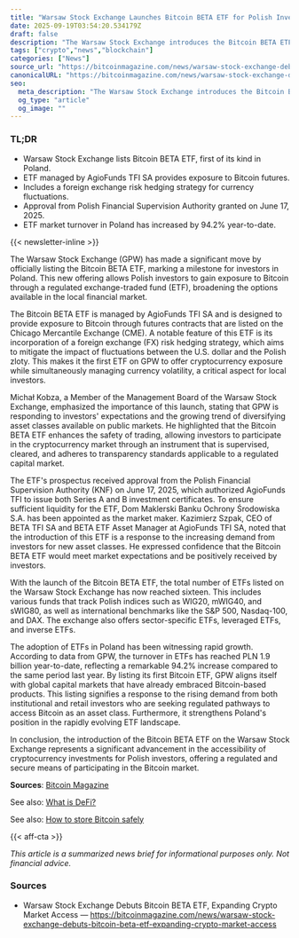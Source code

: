 ```yaml
---
title: "Warsaw Stock Exchange Launches Bitcoin BETA ETF for Polish Investors"
date: 2025-09-19T03:54:20.534179Z
draft: false
description: "The Warsaw Stock Exchange introduces the Bitcoin BETA ETF, expanding crypto access for investors in Poland through a regulated platform."
tags: ["crypto","news","blockchain"]
categories: ["News"]
source_url: "https://bitcoinmagazine.com/news/warsaw-stock-exchange-debuts-bitcoin-beta-etf-expanding-crypto-market-access"
canonicalURL: "https://bitcoinmagazine.com/news/warsaw-stock-exchange-debuts-bitcoin-beta-etf-expanding-crypto-market-access"
seo:
  meta_description: "The Warsaw Stock Exchange introduces the Bitcoin BETA ETF, expanding crypto access for investors in Poland through a regulated platform."
  og_type: "article"
  og_image: ""
---
```


### TL;DR
- Warsaw Stock Exchange lists Bitcoin BETA ETF, first of its kind in Poland.
- ETF managed by AgioFunds TFI SA provides exposure to Bitcoin futures.
- Includes a foreign exchange risk hedging strategy for currency fluctuations.
- Approval from Polish Financial Supervision Authority granted on June 17, 2025.
- ETF market turnover in Poland has increased by 94.2% year-to-date.

{{< newsletter-inline >}}

The Warsaw Stock Exchange (GPW) has made a significant move by officially listing the Bitcoin BETA ETF, marking a milestone for investors in Poland. This new offering allows Polish investors to gain exposure to Bitcoin through a regulated exchange-traded fund (ETF), broadening the options available in the local financial market.

The Bitcoin BETA ETF is managed by AgioFunds TFI SA and is designed to provide exposure to Bitcoin through futures contracts that are listed on the Chicago Mercantile Exchange (CME). A notable feature of this ETF is its incorporation of a foreign exchange (FX) risk hedging strategy, which aims to mitigate the impact of fluctuations between the U.S. dollar and the Polish zloty. This makes it the first ETF on GPW to offer cryptocurrency exposure while simultaneously managing currency volatility, a critical aspect for local investors.

Michał Kobza, a Member of the Management Board of the Warsaw Stock Exchange, emphasized the importance of this launch, stating that GPW is responding to investors' expectations and the growing trend of diversifying asset classes available on public markets. He highlighted that the Bitcoin BETA ETF enhances the safety of trading, allowing investors to participate in the cryptocurrency market through an instrument that is supervised, cleared, and adheres to transparency standards applicable to a regulated capital market.

The ETF's prospectus received approval from the Polish Financial Supervision Authority (KNF) on June 17, 2025, which authorized AgioFunds TFI to issue both Series A and B investment certificates. To ensure sufficient liquidity for the ETF, Dom Maklerski Banku Ochrony Środowiska S.A. has been appointed as the market maker. Kazimierz Szpak, CEO of BETA TFI SA and BETA ETF Asset Manager at AgioFunds TFI SA, noted that the introduction of this ETF is a response to the increasing demand from investors for new asset classes. He expressed confidence that the Bitcoin BETA ETF would meet market expectations and be positively received by investors.

With the launch of the Bitcoin BETA ETF, the total number of ETFs listed on the Warsaw Stock Exchange has now reached sixteen. This includes various funds that track Polish indices such as WIG20, mWIG40, and sWIG80, as well as international benchmarks like the S&P 500, Nasdaq-100, and DAX. The exchange also offers sector-specific ETFs, leveraged ETFs, and inverse ETFs.

The adoption of ETFs in Poland has been witnessing rapid growth. According to data from GPW, the turnover in ETFs has reached PLN 1.9 billion year-to-date, reflecting a remarkable 94.2% increase compared to the same period last year. By listing its first Bitcoin ETF, GPW aligns itself with global capital markets that have already embraced Bitcoin-based products. This listing signifies a response to the rising demand from both institutional and retail investors who are seeking regulated pathways to access Bitcoin as an asset class. Furthermore, it strengthens Poland's position in the rapidly evolving ETF landscape.

In conclusion, the introduction of the Bitcoin BETA ETF on the Warsaw Stock Exchange represents a significant advancement in the accessibility of cryptocurrency investments for Polish investors, offering a regulated and secure means of participating in the Bitcoin market.

**Sources**: [Bitcoin Magazine](https://bitcoinmagazine.com/news/warsaw-stock-exchange-debuts-bitcoin-beta-etf-expanding-crypto-market-access)

See also: [What is DeFi?](/pages/what-is-defi/)

See also: [How to store Bitcoin safely](/pages/how-to-store-bitcoin-safely/)

{{< aff-cta >}}

_This article is a summarized news brief for informational purposes only. Not financial advice._

### Sources
- Warsaw Stock Exchange Debuts Bitcoin BETA ETF, Expanding Crypto Market Access — https://bitcoinmagazine.com/news/warsaw-stock-exchange-debuts-bitcoin-beta-etf-expanding-crypto-market-access

